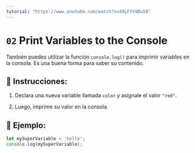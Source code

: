 ```yaml
---
tutorial: "https://www.youtube.com/watch?v=49LFfe9Du58"
---
```


# `02` Print Variables to the Console

También puedes utilizar la función `console.log()` para imprimir variables en la consola. Es una buena forma para saber su contenido.

## 📝 Instrucciones:

1. Declara una nueva variable llamada `color` y asígnale el valor `"red"`.

2. Luego, imprime su valor en la consola.

## 📎 Ejemplo:

```js
let mySuperVariable = 'hello';
console.log(mySuperVariable);
```
